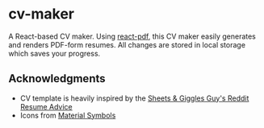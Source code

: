 # cv-maker

A React-based CV maker. Using [react-pdf](https://react-pdf.org/), this CV maker easily generates and renders PDF-form resumes. All changes are stored in local storage which saves your progress.

## Acknowledgments

- CV template is heavily inspired by the [Sheets & Giggles Guy's Reddit Resume Advice](https://sheetsresume.com/resume-template/)
- Icons from [Material Symbols](https://fonts.google.com/icons)